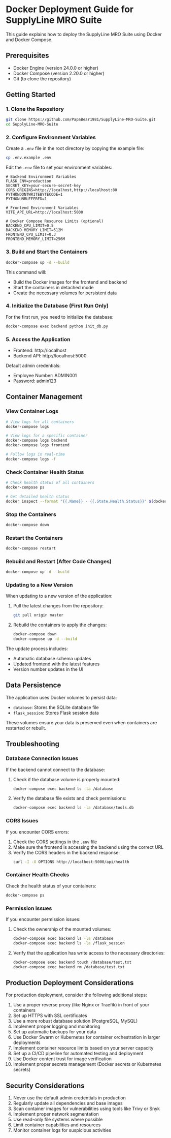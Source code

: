 # Docker Deployment Guide for SupplyLine MRO Suite

This guide explains how to deploy the SupplyLine MRO Suite using Docker and Docker Compose.

## Prerequisites

- Docker Engine (version 24.0.0 or higher)
- Docker Compose (version 2.20.0 or higher)
- Git (to clone the repository)

## Getting Started

### 1. Clone the Repository

```bash
git clone https://github.com/PapaBear1981/SupplyLine-MRO-Suite.git
cd SupplyLine-MRO-Suite
```

### 2. Configure Environment Variables

Create a `.env` file in the root directory by copying the example file:

```bash
cp .env.example .env
```

Edit the `.env` file to set your environment variables:

```
# Backend Environment Variables
FLASK_ENV=production
SECRET_KEY=your-secure-secret-key
CORS_ORIGINS=http://localhost,http://localhost:80
PYTHONDONTWRITEBYTECODE=1
PYTHONUNBUFFERED=1

# Frontend Environment Variables
VITE_API_URL=http://localhost:5000

# Docker Compose Resource Limits (optional)
BACKEND_CPU_LIMIT=0.5
BACKEND_MEMORY_LIMIT=512M
FRONTEND_CPU_LIMIT=0.3
FRONTEND_MEMORY_LIMIT=256M
```

### 3. Build and Start the Containers

```bash
docker-compose up -d --build
```

This command will:
- Build the Docker images for the frontend and backend
- Start the containers in detached mode
- Create the necessary volumes for persistent data

### 4. Initialize the Database (First Run Only)

For the first run, you need to initialize the database:

```bash
docker-compose exec backend python init_db.py
```

### 5. Access the Application

- Frontend: http://localhost
- Backend API: http://localhost:5000

Default admin credentials:
- Employee Number: ADMIN001
- Password: admin123

## Container Management

### View Container Logs

```bash
# View logs for all containers
docker-compose logs

# View logs for a specific container
docker-compose logs backend
docker-compose logs frontend

# Follow logs in real-time
docker-compose logs -f
```

### Check Container Health Status

```bash
# Check health status of all containers
docker-compose ps

# Get detailed health status
docker inspect --format "{{.Name}} - {{.State.Health.Status}}" $(docker-compose ps -q)
```

### Stop the Containers

```bash
docker-compose down
```

### Restart the Containers

```bash
docker-compose restart
```

### Rebuild and Restart (After Code Changes)

```bash
docker-compose up -d --build
```

### Updating to a New Version

When updating to a new version of the application:

1. Pull the latest changes from the repository:
   ```bash
   git pull origin master
   ```

2. Rebuild the containers to apply the changes:
   ```bash
   docker-compose down
   docker-compose up -d --build
   ```

The update process includes:
- Automatic database schema updates
- Updated frontend with the latest features
- Version number updates in the UI

## Data Persistence

The application uses Docker volumes to persist data:

- `database`: Stores the SQLite database file
- `flask_session`: Stores Flask session data

These volumes ensure your data is preserved even when containers are restarted or rebuilt.

## Troubleshooting

### Database Connection Issues

If the backend cannot connect to the database:

1. Check if the database volume is properly mounted:
   ```bash
   docker-compose exec backend ls -la /database
   ```

2. Verify the database file exists and check permissions:
   ```bash
   docker-compose exec backend ls -la /database/tools.db
   ```

### CORS Issues

If you encounter CORS errors:

1. Check the CORS settings in the `.env` file
2. Make sure the frontend is accessing the backend using the correct URL
3. Verify the CORS headers in the backend response:
   ```bash
   curl -I -X OPTIONS http://localhost:5000/api/health
   ```

### Container Health Checks

Check the health status of your containers:

```bash
docker-compose ps
```

### Permission Issues

If you encounter permission issues:

1. Check the ownership of the mounted volumes:
   ```bash
   docker-compose exec backend ls -la /database
   docker-compose exec backend ls -la /flask_session
   ```

2. Verify that the application has write access to the necessary directories:
   ```bash
   docker-compose exec backend touch /database/test.txt
   docker-compose exec backend rm /database/test.txt
   ```

## Production Deployment Considerations

For production deployment, consider the following additional steps:

1. Use a proper reverse proxy (like Nginx or Traefik) in front of your containers
2. Set up HTTPS with SSL certificates
3. Use a more robust database solution (PostgreSQL, MySQL)
4. Implement proper logging and monitoring
5. Set up automatic backups for your data
6. Use Docker Swarm or Kubernetes for container orchestration in larger deployments
7. Implement container resource limits based on your server capacity
8. Set up a CI/CD pipeline for automated testing and deployment
9. Use Docker content trust for image verification
10. Implement proper secrets management (Docker secrets or Kubernetes secrets)

## Security Considerations

1. Never use the default admin credentials in production
2. Regularly update all dependencies and base images
3. Scan container images for vulnerabilities using tools like Trivy or Snyk
4. Implement proper network segmentation
5. Use read-only file systems where possible
6. Limit container capabilities and resources
7. Monitor container logs for suspicious activities
